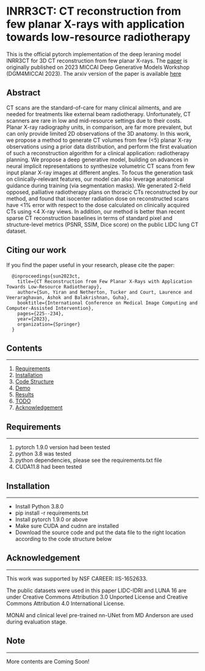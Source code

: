 # INRR3CT: CT reconstruction from few planar X-rays with application towards low-resource radiotherapy

This is the official pytorch implementation of the deep leraning model INRR3CT for 3D CT reconstruction from few planar X-rays. The [paper](https://link.springer.com/chapter/10.1007/978-3-031-53767-7_22) is originally published on 2023 MICCAI Deep Generative Models Workshop (DGM4MICCAI 2023). The arxiv version of the paper is available [here](https://arxiv.org/abs/2308.02100)


## Abstract
CT scans are the standard-of-care for many clinical ailments, and are needed for treatments like external beam radiotherapy. Unfortunately, CT scanners are rare in low and mid-resource settings due to their costs. Planar X-ray radiography units, in comparison, are far more prevalent, but can only provide limited 2D observations of the 3D anatomy. In this work, we propose a method to generate CT volumes from few (<5) planar X-ray observations using a prior data distribution, and perform the first evaluation of such a reconstruction algorithm for a clinical application: radiotherapy planning. We propose a deep generative model, building on advances in neural implicit representations to synthesize volumetric CT scans from few input planar X-ray images at different angles. To focus the generation task on clinically-relevant features, our model can also leverage anatomical guidance during training (via segmentation masks). We generated 2-field opposed, palliative radiotherapy plans on thoracic CTs reconstructed by our method, and found that isocenter radiation dose on reconstructed scans have <1% error with respect to the dose calculated on clinically acquired CTs using <4 X-ray views. In addition, our method is better than recent sparse CT reconstruction baselines in terms of standard pixel and structure-level metrics (PSNR, SSIM, Dice score) on the public LIDC lung CT dataset.


## Citing our work
If you find the paper useful in your research, please cite the paper:

      @inproceedings{sun2023ct,
        title={CT Reconstruction from Few Planar X-Rays with Application Towards Low-Resource Radiotherapy},
        author={Sun, Yiran and Netherton, Tucker and Court, Laurence and Veeraraghavan, Ashok and Balakrishnan, Guha},
        booktitle={International Conference on Medical Image Computing and Computer-Assisted Intervention},
        pages={225--234},
        year={2023},
        organization={Springer}
      }


## Contents
----
1. [Requirements](#Requirements)
2. [Installation](#Installation)
3. [Code Structure](#Structure)
4. [Demo](#Demo)
5. [Results](#Results)
6. [TODO](#TODO)
7. [Acknowledgement](#Acknowledgement)

## Requirements
----
1. pytorch 1.9.0 version had been tested 
2. python 3.8 was tested
3. python dependencies, please see the requirements.txt file
4. CUDA11.8 had been tested

## Installation
----
- Install Python 3.8.0
- pip install -r requirements.txt
- Install pytorch 1.9.0 or above
- Make sure CUDA and cudnn are installed
- Download the source code and put the data file to the right location according to the code structure below

## Acknowledgement
----
This work was supported by NSF CAREER: IIS-1652633.

The public datasets were used in this paper LIDC-IDRI and LUNA 16 are under Creative Commons Attribution 3.0 Unported License and Creative Commons Attribution 4.0 International License.

MONAI and clinical level pre-trained nn-UNet from MD Anderson are used during evaluation stage.

## Note
----
More contents are Coming Soon!
